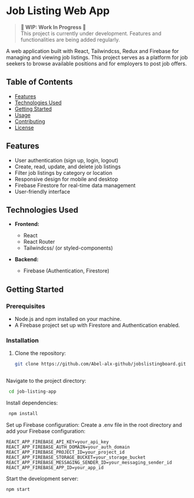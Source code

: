 # Job Listing Web App
> **🚧 WIP: Work In Progress 🚧**  
> This project is currently under development. Features and functionalities are being added regularly.

A web application built with React, Tailwindcss, Redux and Firebase for managing and viewing job listings. This project serves as a platform for job seekers to browse available positions and for employers to post job offers.

## Table of Contents

- [Features](#features)
- [Technologies Used](#technologies-used)
- [Getting Started](#getting-started)
- [Usage](#usage)
- [Contributing](#contributing)
- [License](#license)

## Features

- User authentication (sign up, login, logout)
- Create, read, update, and delete job listings
- Filter job listings by category or location
- Responsive design for mobile and desktop
- Firebase Firestore for real-time data management
- User-friendly interface

## Technologies Used

- **Frontend:**
  - React
  - React Router
  - Tailwindcss/ (or styled-components)
  
- **Backend:**
  - Firebase (Authentication, Firestore)

## Getting Started

### Prerequisites

- Node.js and npm installed on your machine.
- A Firebase project set up with Firestore and Authentication enabled.

### Installation

1. Clone the repository:

   ```bash
   git clone https://github.com/Abel-alx-github/jobslistingboard.git
  
Navigate to the project directory:
  ```bash
   cd job-listing-app
```
Install dependencies:
  ```bash
   npm install
```
Set up Firebase configuration:
Create a .env file in the root directory and add your Firebase configuration:
```
REACT_APP_FIREBASE_API_KEY=your_api_key
REACT_APP_FIREBASE_AUTH_DOMAIN=your_auth_domain
REACT_APP_FIREBASE_PROJECT_ID=your_project_id
REACT_APP_FIREBASE_STORAGE_BUCKET=your_storage_bucket
REACT_APP_FIREBASE_MESSAGING_SENDER_ID=your_messaging_sender_id
REACT_APP_FIREBASE_APP_ID=your_app_id
```
Start the development server:
```bash
npm start
```
